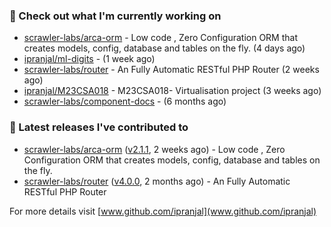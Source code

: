 ### 👷 Check out what I'm currently working on

- [scrawler-labs/arca-orm](https://github.com/scrawler-labs/arca-orm) -  Low code , Zero Configuration ORM that creates models, config, database and tables on the fly. (4 days ago)
- [ipranjal/ml-digits](https://github.com/ipranjal/ml-digits) -  (1 week ago)
- [scrawler-labs/router](https://github.com/scrawler-labs/router) - An Fully Automatic RESTful PHP Router (2 weeks ago)
- [ipranjal/M23CSA018](https://github.com/ipranjal/M23CSA018) - M23CSA018- Virtualisation project (3 weeks ago)
- [scrawler-labs/component-docs](https://github.com/scrawler-labs/component-docs) -  (6 months ago)

### 🔭 Latest releases I've contributed to

- [scrawler-labs/arca-orm](https://github.com/scrawler-labs/arca-orm) ([v2.1.1](https://github.com/scrawler-labs/arca-orm/releases/tag/v2.1.1), 2 weeks ago) -  Low code , Zero Configuration ORM that creates models, config, database and tables on the fly.
- [scrawler-labs/router](https://github.com/scrawler-labs/router) ([v4.0.0](https://github.com/scrawler-labs/router/releases/tag/v4.0.0), 2 months ago) - An Fully Automatic RESTful PHP Router

For more details visit [www.github.com/ipranjal](www.github.com/ipranjal)

